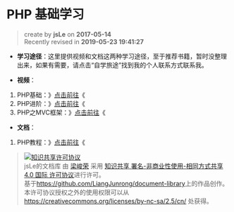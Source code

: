 PHP 基础学习
===

> create by **jsLe** on **2017-05-14**  
> Recently revised in **2019-05-23 19:41:27**

* **学习途径**：这里提供视频和文档这两种学习途径，至于推荐书籍，暂时没整理出来，如果有需要，请点击“自学旅途”找到我的个人联系方式联系我。

* **视频**：

1. PHP基础：》[点击前往](http://www.imooc.com/learn/54)《
2. PHP进阶：》[点击前往](http://www.imooc.com/learn/26)《
3. PHP之MVC框架：》[点击前往](http://www.imooc.com/learn/69)《

* **文档**：

1. PHP教程：》[点击前往](http://www.runoob.com/php/php-tutorial.html)《

> <a rel="license" href="http://creativecommons.org/licenses/by-nc-sa/4.0/"><img alt="知识共享许可协议" style="border-width:0" src="https://i.creativecommons.org/l/by-nc-sa/4.0/88x31.png" /></a><br /><span xmlns:dct="http://purl.org/dc/terms/" property="dct:title">jsLe的文档库</span> 由 <a xmlns:cc="http://creativecommons.org/ns#" href="https://github.com/LiangJunrong/document-library" property="cc:attributionName" rel="cc:attributionURL">梁峻荣</a> 采用 <a rel="license" href="http://creativecommons.org/licenses/by-nc-sa/4.0/">知识共享 署名-非商业性使用-相同方式共享 4.0 国际 许可协议</a>进行许可。<br />基于<a xmlns:dct="http://purl.org/dc/terms/" href="https://github.com/LiangJunrong/document-library" rel="dct:source">https://github.com/LiangJunrong/document-library</a>上的作品创作。<br />本许可协议授权之外的使用权限可以从 <a xmlns:cc="http://creativecommons.org/ns#" href="https://creativecommons.org/licenses/by-nc-sa/2.5/cn/" rel="cc:morePermissions">https://creativecommons.org/licenses/by-nc-sa/2.5/cn/</a> 处获得。